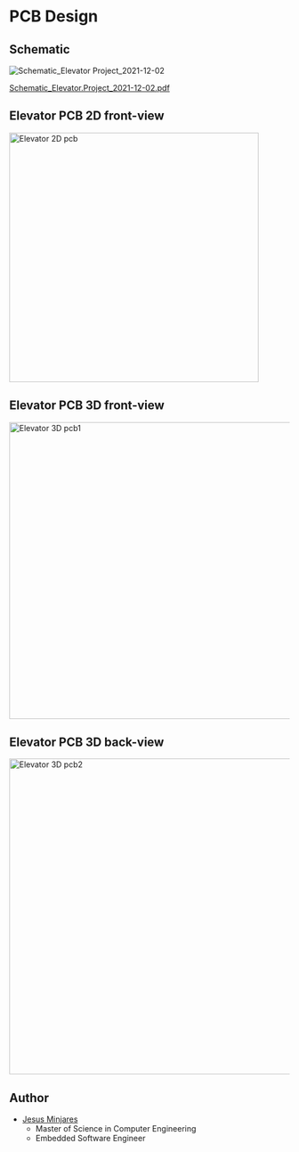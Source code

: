 # PCB Design


## Schematic
![Schematic_Elevator Project_2021-12-02](https://user-images.githubusercontent.com/60948298/144401712-28a0a2ea-b4b0-4fd3-987b-188724fb890a.png)

[Schematic_Elevator.Project_2021-12-02.pdf](https://github.com/jminjares4/Elevator/files/7640997/Schematic_Elevator.Project_2021-12-02.jpeg)

## Elevator PCB 2D front-view
<img width="448" alt="Elevator 2D pcb" src="https://user-images.githubusercontent.com/60948298/144402879-2e0f1219-1243-4440-b118-26e23f95f8d7.png">

## Elevator PCB 3D front-view
<img width="533" alt="Elevator 3D pcb1" src="https://user-images.githubusercontent.com/60948298/144402884-a80f9608-a0ba-4e70-86ef-c07eb35e3c42.png">

## Elevator PCB 3D back-view
<img width="567" alt="Elevator 3D pcb2" src="https://user-images.githubusercontent.com/60948298/144402890-a1a37403-e4db-4f10-aba6-b81445a87037.png">

## Author
* [Jesus Minjares](https://github.com/jminjares4)
  * Master of Science in Computer Engineering
  * Embedded Software Engineer